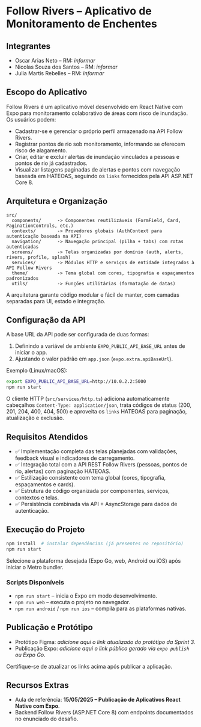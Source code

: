 # Follow Rivers – Aplicativo de Monitoramento de Enchentes

## Integrantes
- Oscar Arias Neto – RM: _informar_
- Nicolas Souza dos Santos – RM: _informar_
- Julia Martis Rebelles – RM: _informar_

## Escopo do Aplicativo
Follow Rivers é um aplicativo móvel desenvolvido em React Native com Expo para monitoramento colaborativo de áreas com risco de inundação. Os usuários podem:
- Cadastrar-se e gerenciar o próprio perfil armazenado na API Follow Rivers.
- Registrar pontos de rio sob monitoramento, informando se oferecem risco de alagamento.
- Criar, editar e excluir alertas de inundação vinculados a pessoas e pontos de rio já cadastrados.
- Visualizar listagens paginadas de alertas e pontos com navegação baseada em HATEOAS, seguindo os `links` fornecidos pela API ASP.NET Core 8.

## Arquitetura e Organização
```
src/
  components/      -> Componentes reutilizáveis (FormField, Card, PaginationControls, etc.)
  contexts/        -> Provedores globais (AuthContext para autenticação baseada na API)
  navigation/      -> Navegação principal (pilha + tabs) com rotas autenticadas
  screens/         -> Telas organizadas por domínio (auth, alerts, rivers, profile, splash)
  services/        -> Módulos HTTP e serviços de entidade integrados à API Follow Rivers
  theme/           -> Tema global com cores, tipografia e espaçamentos padronizados
  utils/           -> Funções utilitárias (formatação de datas)
```
A arquitetura garante código modular e fácil de manter, com camadas separadas para UI, estado e integração.

## Configuração da API
A base URL da API pode ser configurada de duas formas:
1. Definindo a variável de ambiente `EXPO_PUBLIC_API_BASE_URL` antes de iniciar o app.
2. Ajustando o valor padrão em `app.json` (`expo.extra.apiBaseUrl`).

Exemplo (Linux/macOS):
```bash
export EXPO_PUBLIC_API_BASE_URL=http://10.0.2.2:5000
npm run start
```

O cliente HTTP (`src/services/http.ts`) adiciona automaticamente cabeçalhos `Content-Type: application/json`, trata códigos de status (200, 201, 204, 400, 404, 500) e aproveita os `links` HATEOAS para paginação, atualização e exclusão.

## Requisitos Atendidos
- ✅ Implementação completa das telas planejadas com validações, feedback visual e indicadores de carregamento.
- ✅ Integração total com a API REST Follow Rivers (pessoas, pontos de rio, alertas) com paginação HATEOAS.
- ✅ Estilização consistente com tema global (cores, tipografia, espaçamentos e cards).
- ✅ Estrutura de código organizada por componentes, serviços, contextos e telas.
- ✅ Persistência combinada via API + AsyncStorage para dados de autenticação.

## Execução do Projeto
```bash
npm install  # instalar dependências (já presentes no repositório)
npm run start
```
Selecione a plataforma desejada (Expo Go, web, Android ou iOS) após iniciar o Metro bundler.

### Scripts Disponíveis
- `npm run start` – inicia o Expo em modo desenvolvimento.
- `npm run web` – executa o projeto no navegador.
- `npm run android` / `npm run ios` – compila para as plataformas nativas.

## Publicação e Protótipo
- Protótipo Figma: _adicione aqui o link atualizado do protótipo da Sprint 3._
- Publicação Expo: _adicione aqui o link público gerado via `expo publish` ou Expo Go._

Certifique-se de atualizar os links acima após publicar a aplicação.

## Recursos Extras
- Aula de referência: **15/05/2025 – Publicação de Aplicativos React Native com Expo**.
- Backend Follow Rivers (ASP.NET Core 8) com endpoints documentados no enunciado do desafio.
